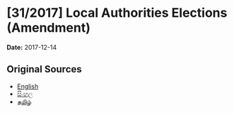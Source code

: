 # [31/2017] Local Authorities Elections (Amendment)

**Date:** 2017-12-14

## Original Sources

- [English](https://documents.gov.lk/view/acts/2017/12/31-2017_E.pdf)
- [සිංහල](https://documents.gov.lk/view/acts/2017/12/31-2017_S.pdf)
- [தமிழ்](https://documents.gov.lk/view/acts/2017/12/31-2017_T.pdf)
